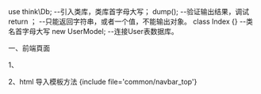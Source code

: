 use think\Db;  --引入类库，类库首字母大写；
dump();    --验证输出结果，调试
return ； --只能返回字符串，或者一个值，不能输出对象。
class Index {} --类名首字母大写
new UserModel;   --连接User表数据库。

一、前端頁面

1、

2、html 导入模板方法
{include file='common/navbar_top'}

